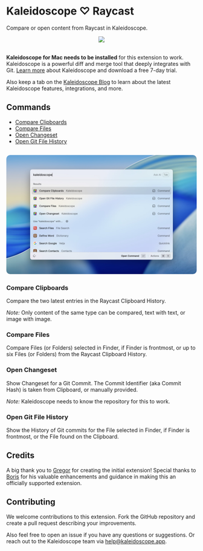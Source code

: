 # Kaleidoscope ♡ Raycast

Compare or open content from Raycast in Kaleidoscope.

<p align="center"><a href="https://kaleidoscope.app"><img src="assets/icon.png" width="128" style="margin-bottom: 1em;"></a></p>

**Kaleidoscope for Mac needs to be installed** for this extension to work. Kaleidoscope is a powerful diff and merge tool that deeply integrates with Git. [Learn more](https://kaleidoscope.app) about Kaleidoscope and download a free 7-day trial.

Also keep a tab on the [Kaleidoscope Blog](https://blog.kaleidoscope.app) to learn about the latest Kaleidoscope features, integrations, and more.

## Commands

- [Compare Clipboards](#compare-clipboards)
- [Compare Files](#compare-files)
- [Open Changeset](#open-changeset)
- [Open Git File History](#open-git-file-history)

<picture>
    <source srcset="media/raycast-kaleidoscope~dark@2x.jpg" media="(prefers-color-scheme: dark)">
    <img src="media/raycast-kaleidoscope@2x.jpg" style="border-radius:10px;margin-top:1em;">
</picture>

### Compare Clipboards

Compare the two latest entries in the Raycast Clipboard History.

_Note:_ Only content of the same type can be compared, text with text, or image with image.

### Compare Files

Compare Files (or Folders) selected in Finder, if Finder is frontmost, or up to six Files (or Folders) from the Raycast Clipboard History.

### Open Changeset

Show Changeset for a Git Commit. The Commit Identifier (aka Commit Hash) is taken from Clipboard, or manually provided.

_Note:_ Kaleidoscope needs to know the repository for this to work.

### Open Git File History

Show the History of Git commits for the File selected in Finder, if Finder is frontmost, or the File found on the Clipboard.

## Credits

A big thank you to [Gregor](https://github.com/anfalas) for creating the initial extension! Special thanks to [Boris](https://github.com/bjrmatos) for his valuable enhancements and guidance in making this an officially supported extension.

## Contributing

We welcome contributions to this extension. Fork the GitHub repository and create a pull request describing your improvements.

Also feel free to open an issue if you have any questions or suggestions. Or reach out to the Kaleidoscope team via [help@kaleidoscope.app](mailto:help@kaleidoscope.app?Subject=Raycast%20Extension%20Readme).

